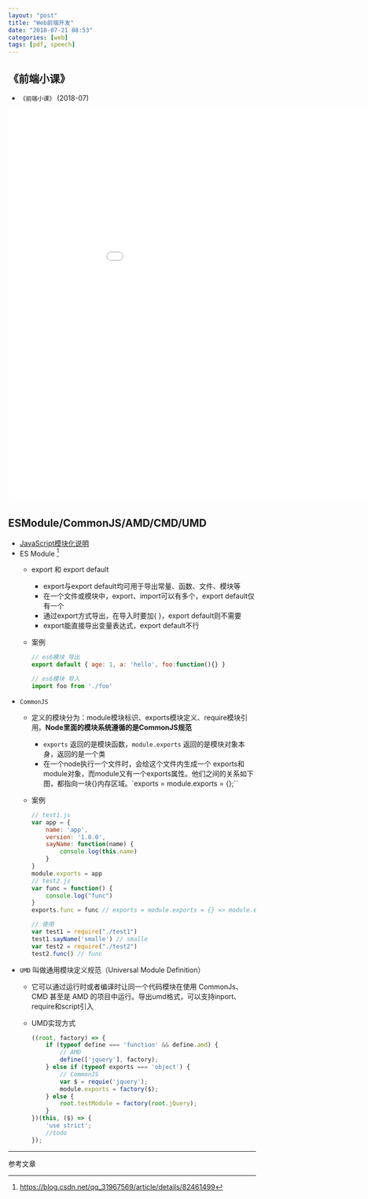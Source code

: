 ```yaml
---
layout: "post"
title: "Web前端开发"
date: "2018-07-21 08:53"
categories: [web]
tags: [pdf, speech]
---
```


## 《前端小课》

- `《前端小课》` (2018-07)

<embed width="1000" height="800" src="/data/pdf/前端小课2018.pdf" internalinstanceid="7">

## ESModule/CommonJS/AMD/CMD/UMD

- [JavaScript模块化说明](https://www.jianshu.com/p/da2ac9ad2960)
- ES Module [^1]
    - export 和 export default
        - export与export default均可用于导出常量、函数、文件、模块等
        - 在一个文件或模块中，export、import可以有多个，export default仅有一个
        - 通过export方式导出，在导入时要加{ }，export default则不需要
        - export能直接导出变量表达式，export default不行
    - 案例

        ```js
        // es6模块 导出
        export default { age: 1, a: 'hello', foo:function(){} }

        // es6模块 导入
        import foo from './foo'
        ```
- `CommonJS` 
    - 定义的模块分为：module模块标识、exports模块定义、require模块引用。**Node里面的模块系统遵循的是CommonJS规范**
        - `exports` 返回的是模块函数，`module.exports` 返回的是模块对象本身，返回的是一个类
        - 在一个node执行一个文件时，会给这个文件内生成一个 exports和module对象，而module又有一个exports属性。他们之间的关系如下图，都指向一块{}内存区域。`exports = module.exports = {};``
    - 案例

        ```js
        // test1.js
        var app = {
            name: 'app',
            version: '1.0.0',
            sayName: function(name) {
                console.log(this.name)
            }
        }
        module.exports = app
        // test2.js
        var func = function() {
            console.log("func")
        }
        exports.func = func // exports = module.exports = {} => module.exports.func = func => {func: func}

        // 使用
        var test1 = require("./test1")
        test1.sayName('smalle') // smalle
        var test2 = require("./test2")
        test2.func() // func
        ```
- `UMD` 叫做通用模块定义规范（Universal Module Definition）
    - 它可以通过运行时或者编译时让同一个代码模块在使用 CommonJs、CMD 甚至是 AMD 的项目中运行。导出umd格式，可以支持inport、require和script引入
    - UMD实现方式

        ```js
        ((root, factory) => {
            if (typeof define === 'function' && define.amd) {
                // AMD
                define(['jquery'], factory);
            } else if (typeof exports === 'object') {
                // CommonJS
                var $ = requie('jquery');
                module.exports = factory($);
            } else {
                root.testModule = factory(root.jQuery);
            }
        })(this, ($) => {
            'use strict';
            //todo
        });
        ```




---

参考文章

[^1]: https://blog.csdn.net/qq_31967569/article/details/82461499


